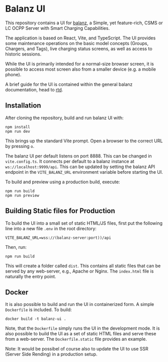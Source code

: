 # Balanz UI

This repository contains a UI for [balanz](https://github.com/ocpp-balanz/balanz), a Simple, yet feature-rich, CSMS or LC OCPP Server with Smart Charging Capabilities.

The application is based on React, Vite, and TypeScript. The UI provides some maintenance operations on the basic model concepts (Groups, Chargers, and Tags), live
charging status screens, as well as access to historic sessions.

While the UI is primarily intended for a normal-size browser screen, it is possible to access most screen also from a smaller device (e.g. a mobile phone).

A brief guide for the UI is contained within the general balanz documentation, head to [rtd](http://balanz.rtfd.io/).


## Installation

After cloning the repository, build and run balanz UI with:

```text
npm install
npm run dev
```

This brings up the standard Vite prompt. Open a browser to the correct URL by pressing `o`.

The balanz UI per default listens on port 8888. This can be changed in `vite.config.ts`. It connects per default to a balanz instance at `ws://localhost:9999/api`.
This can be updated by setting the balanz API endpoint in the `VITE_BALANZ_URL` environment variable before starting the UI.

To build and preview using a production build, execute:

```text
npm run build
npm run preview
```

## Building Static files for Production

To build the UI into a small set of static HTML/JS files, first put the following line into a new file `.env` in the root directory:

```text
VITE_BALANZ_URL=wss://(balanz-server:port))/api
```

Then, run:

```text
npm run build
```

This will create a folder called `dist`. This contains all static files that can be served by any web-server, e.g., Apache or Nginx.
The `index.html` file is naturally the entry point.


## Docker

It is also possible to build and run the UI in containerized form. A simple `Dockerfile` is included. To build:

```text
docker build -t balanz-ui .
```

Note, that the `Dockerfile` simply runs the UI in the development mode. It is also possible to build the UI as a set of static HTML files and serve
these from a web-server. The `Dockerfile.static` file provides an example. 

Note: It would be possibel of course also to update the UI to use SSR (Server Side Rending) in a production setup.



